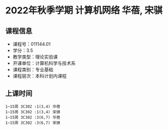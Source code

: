 # 2022年秋季学期 计算机网络 华蓓, 宋骐






## 课程信息

- 课程号：011144.01
- 学分：3.5
- 教学类型：理论实验课
- 开课单位：计算机科学与技术系
- 课程类别：专业基础
- 课程层次：本科计划内课程

## 上课时间

```
1~15周 3C302 :1(3,4) 华蓓
1~15周 3C302 :1(3,4) 宋骐
1~15周 3C302 :3(6,7) 华蓓
1~15周 3C302 :3(6,7) 宋骐
```

